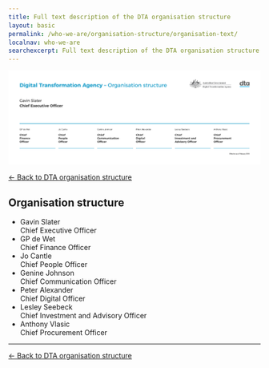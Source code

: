 ```yaml
---
title: Full text description of the DTA organisation structure
layout: basic
permalink: /who-we-are/organisation-structure/organisation-text/
localnav: who-we-are
searchexcerpt: Full text description of the DTA organisation structure as on 21 February 2018.
---
```


![Thumbnail of the DTA organisation structure](/images/DTA_Orgchart_2018_Feb.png)

[&larr; Back to DTA organisation structure](/who-we-are/organisation-structure/)

## Organisation structure

<ul class="list-highlighted">
  <li>
    <span>Gavin Slater </span><br>Chief Executive Officer
  </li>
  <li>
    <span>GP de Wet </span><br>Chief Finance Officer
  </li>
  <li>
    <span>Jo Cantle </span><br>Chief People Officer
  </li>
  <li>
    <span>Genine Johnson </span><br>Chief Communication Officer
  </li>
  <li>
    <span>Peter Alexander </span><br>Chief Digital Officer
  </li>
  <li>
    <span>Lesley Seebeck </span><br>Chief Investment and Advisory Officer
  </li>
  <li>
    <span>Anthony Vlasic </span><br>Chief Procurement Officer
  </li>
</ul>

<hr />

[&larr; Back to DTA organisation structure](/who-we-are/organisation-structure/)
